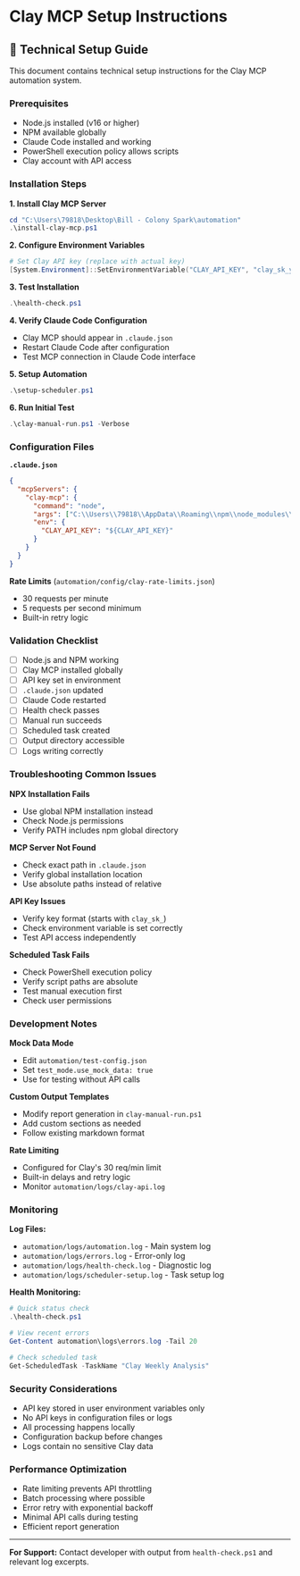 # Clay MCP Setup Instructions

## 🔧 Technical Setup Guide

This document contains technical setup instructions for the Clay MCP automation system.

### Prerequisites
- Node.js installed (v16 or higher)
- NPM available globally
- Claude Code installed and working
- PowerShell execution policy allows scripts
- Clay account with API access

### Installation Steps

**1. Install Clay MCP Server**
```powershell
cd "C:\Users\79818\Desktop\Bill - Colony Spark\automation"
.\install-clay-mcp.ps1
```

**2. Configure Environment Variables**
```powershell
# Set Clay API key (replace with actual key)
[System.Environment]::SetEnvironmentVariable("CLAY_API_KEY", "clay_sk_your_key_here", [System.EnvironmentVariableTarget]::User)
```

**3. Test Installation**
```powershell
.\health-check.ps1
```

**4. Verify Claude Code Configuration**
- Clay MCP should appear in `.claude.json`
- Restart Claude Code after configuration
- Test MCP connection in Claude Code interface

**5. Setup Automation**
```powershell
.\setup-scheduler.ps1
```

**6. Run Initial Test**
```powershell
.\clay-manual-run.ps1 -Verbose
```

### Configuration Files

**`.claude.json`**
```json
{
  "mcpServers": {
    "clay-mcp": {
      "command": "node",
      "args": ["C:\\Users\\79818\\AppData\\Roaming\\npm\\node_modules\\@clayhq\\clay-mcp\\dist\\index.js"],
      "env": {
        "CLAY_API_KEY": "${CLAY_API_KEY}"
      }
    }
  }
}
```

**Rate Limits** (`automation/config/clay-rate-limits.json`)
- 30 requests per minute
- 5 requests per second minimum
- Built-in retry logic

### Validation Checklist

- [ ] Node.js and NPM working
- [ ] Clay MCP installed globally  
- [ ] API key set in environment
- [ ] `.claude.json` updated
- [ ] Claude Code restarted
- [ ] Health check passes
- [ ] Manual run succeeds
- [ ] Scheduled task created
- [ ] Output directory accessible
- [ ] Logs writing correctly

### Troubleshooting Common Issues

**NPX Installation Fails**
- Use global NPM installation instead
- Check Node.js permissions
- Verify PATH includes npm global directory

**MCP Server Not Found**
- Check exact path in `.claude.json`
- Verify global installation location
- Use absolute paths instead of relative

**API Key Issues**
- Verify key format (starts with `clay_sk_`)
- Check environment variable is set correctly
- Test API access independently

**Scheduled Task Fails**
- Check PowerShell execution policy
- Verify script paths are absolute
- Test manual execution first
- Check user permissions

### Development Notes

**Mock Data Mode**
- Edit `automation/test-config.json`
- Set `test_mode.use_mock_data: true`
- Use for testing without API calls

**Custom Output Templates**
- Modify report generation in `clay-manual-run.ps1`
- Add custom sections as needed
- Follow existing markdown format

**Rate Limiting**
- Configured for Clay's 30 req/min limit
- Built-in delays and retry logic
- Monitor `automation/logs/clay-api.log`

### Monitoring

**Log Files:**
- `automation/logs/automation.log` - Main system log
- `automation/logs/errors.log` - Error-only log  
- `automation/logs/health-check.log` - Diagnostic log
- `automation/logs/scheduler-setup.log` - Task setup log

**Health Monitoring:**
```powershell
# Quick status check
.\health-check.ps1

# View recent errors  
Get-Content automation\logs\errors.log -Tail 20

# Check scheduled task
Get-ScheduledTask -TaskName "Clay Weekly Analysis"
```

### Security Considerations

- API key stored in user environment variables only
- No API keys in configuration files or logs
- All processing happens locally
- Configuration backup before changes
- Logs contain no sensitive Clay data

### Performance Optimization

- Rate limiting prevents API throttling
- Batch processing where possible
- Error retry with exponential backoff
- Minimal API calls during testing
- Efficient report generation

---

**For Support:** Contact developer with output from `health-check.ps1` and relevant log excerpts.